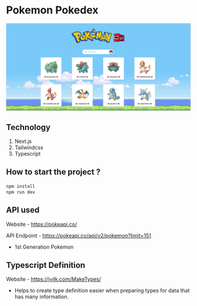 # Pokemon Pokedex

![cover image](./public/images/cover.png)

## Technology

1. Next.js
2. Tailwindcss
3. Typescript

## How to start the project ?

```
npm install
npm run dev
```
## API used
Website - https://pokeapi.co/

API Endpoint - https://pokeapi.co/api/v2/pokemon?limit=151  
- 1st Generation Pokemon

## Typescript Definition
Website - https://jvilk.com/MakeTypes/
- Helps to create type definition easier when preparing types for data that has many information.